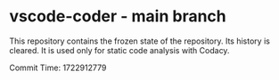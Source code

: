 # vscode-coder - main branch

This repository contains the frozen state of the repository.
Its history is cleared. It is used only for static code
analysis with Codacy.

Commit Time: 1722912779